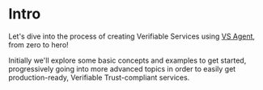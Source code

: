 # Intro

Let's dive into the process of creating Verifiable Services using [VS Agent](https://github.org/2060-io/vs-agent), from zero to hero!

Initially we'll explore some basic concepts and examples to get started, progressively going into more advanced topics in order to easily get production-ready, Verifiable Trust-compliant services.